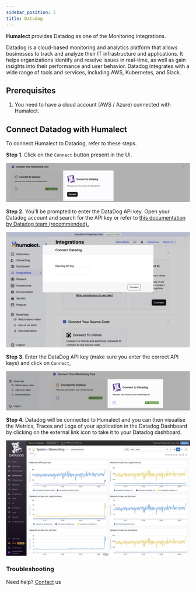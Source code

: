 ```yaml
---
sidebar_position: 5
title: Datadog
---
```


**Humalect** provides Datadog as one of the Monitoring integrations.

Datadog is a cloud-based monitoring and analytics platform that allows businesses to track and analyze their IT infrastructure and applications. It helps organizations identify and resolve issues in real-time, as well as gain insights into their performance and user behavior. Datadog integrates with a wide range of tools and services, including AWS, Kubernetes, and Slack.

## Prerequisites
1. You need to have a cloud account (AWS / Azure)  connected with Humalect.



## Connect Datadog with Humalect

To connect Humalect to Datadog, refer to these steps.

**Step 1.** Click on the `Connect` button present in the UI.

![datadog-connect](./../../static/img/datadog-connect.png)


**Step 2.** You'll be prompted to enter the DataDog API key. Open your Datadog account and search for the API key or refer to [this documentation by Datadog team (recommended).](https://docs.datadoghq.com/account_management/api-app-keys/)

![datadog-api-connect](./../../static/img/datadog-api-connect.jpeg)

**Step 3**. Enter the DataDog API key (make sure you enter the correct API keys) and click on `Connect`, 

![datadog-success](./../../static/img/datadog-success.png)

**Step 4.** Datadog will be connected to Humalect and you can then visualise the Metrics, Traces and Logs of your application in the Datadog Dashboard by clicking on the external link icon to take it to your Datadog dashboard.

![datadog-metrics](./../../static/img/datadog-metrics.jpeg)

 

### Troubleshooting
Need help? [Contact](./../Contact-us/reach-out-to-us) us

